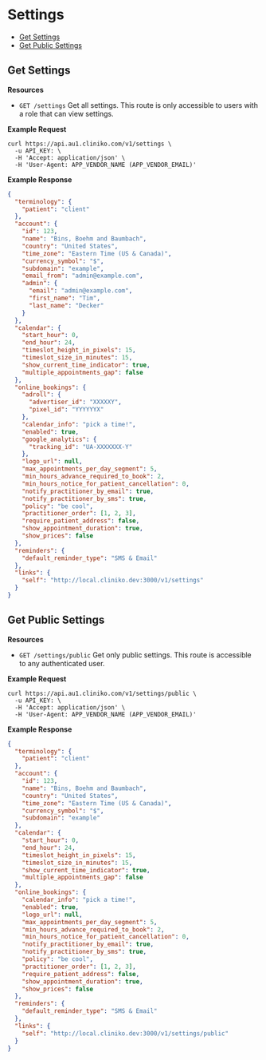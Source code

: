 # Settings

- [Get Settings](#get-settings 'This returns all settings.')
- [Get Public Settings](#get-public-settings 'This returns settings that are viewable by any user.')

## Get Settings

**Resources**

- `GET /settings` Get all settings. This route is only accessible to users with a role that can view settings.

**Example Request**

```shell
curl https://api.au1.cliniko.com/v1/settings \
  -u API_KEY: \
  -H 'Accept: application/json' \
  -H 'User-Agent: APP_VENDOR_NAME (APP_VENDOR_EMAIL)'
```

**Example Response**

```json
{
  "terminology": {
    "patient": "client"
  },
  "account": {
    "id": 123,
    "name": "Bins, Boehm and Baumbach",
    "country": "United States",
    "time_zone": "Eastern Time (US & Canada)",
    "currency_symbol": "$",
    "subdomain": "example",
    "email_from": "admin@example.com",
    "admin": {
      "email": "admin@example.com",
      "first_name": "Tim",
      "last_name": "Decker"
    }
  },
  "calendar": {
    "start_hour": 0,
    "end_hour": 24,
    "timeslot_height_in_pixels": 15,
    "timeslot_size_in_minutes": 15,
    "show_current_time_indicator": true,
    "multiple_appointments_gap": false
  },
  "online_bookings": {
    "adroll": {
      "advertiser_id": "XXXXXY",
      "pixel_id": "YYYYYYX"
    },
    "calendar_info": "pick a time!",
    "enabled": true,
    "google_analytics": {
      "tracking_id": "UA-XXXXXXX-Y"
    },
    "logo_url": null,
    "max_appointments_per_day_segment": 5,
    "min_hours_advance_required_to_book": 2,
    "min_hours_notice_for_patient_cancellation": 0,
    "notify_practitioner_by_email": true,
    "notify_practitioner_by_sms": true,
    "policy": "be cool",
    "practitioner_order": [1, 2, 3],
    "require_patient_address": false,
    "show_appointment_duration": true,
    "show_prices": false
  },
  "reminders": {
    "default_reminder_type": "SMS & Email"
  },
  "links": {
    "self": "http://local.cliniko.dev:3000/v1/settings"
  }
}
```

## Get Public Settings

**Resources**

- `GET /settings/public` Get only public settings. This route is accessible to any authenticated user.

**Example Request**

```shell
curl https://api.au1.cliniko.com/v1/settings/public \
  -u API_KEY: \
  -H 'Accept: application/json' \
  -H 'User-Agent: APP_VENDOR_NAME (APP_VENDOR_EMAIL)'
```

**Example Response**

```json
{
  "terminology": {
    "patient": "client"
  },
  "account": {
    "id": 123,
    "name": "Bins, Boehm and Baumbach",
    "country": "United States",
    "time_zone": "Eastern Time (US & Canada)",
    "currency_symbol": "$",
    "subdomain": "example"
  },
  "calendar": {
    "start_hour": 0,
    "end_hour": 24,
    "timeslot_height_in_pixels": 15,
    "timeslot_size_in_minutes": 15,
    "show_current_time_indicator": true,
    "multiple_appointments_gap": false
  },
  "online_bookings": {
    "calendar_info": "pick a time!",
    "enabled": true,
    "logo_url": null,
    "max_appointments_per_day_segment": 5,
    "min_hours_advance_required_to_book": 2,
    "min_hours_notice_for_patient_cancellation": 0,
    "notify_practitioner_by_email": true,
    "notify_practitioner_by_sms": true,
    "policy": "be cool",
    "practitioner_order": [1, 2, 3],
    "require_patient_address": false,
    "show_appointment_duration": true,
    "show_prices": false
  },
  "reminders": {
    "default_reminder_type": "SMS & Email"
  },
  "links": {
    "self": "http://local.cliniko.dev:3000/v1/settings/public"
  }
}
```
